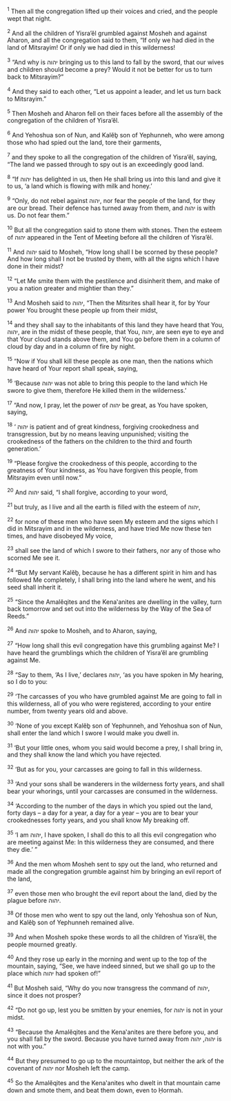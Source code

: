 <sup>1</sup> Then all the congregation lifted up their voices and cried, and the people wept that night.

<sup>2</sup> And all the children of Yisra’ĕl grumbled against Mosheh and against Aharon, and all the congregation said to them, “If only we had died in the land of Mitsrayim! Or if only we had died in this wilderness!

<sup>3</sup> “And why is יהוה bringing us to this land to fall by the sword, that our wives and children should become a prey? Would it not be better for us to turn back to Mitsrayim?”

<sup>4</sup> And they said to each other, “Let us appoint a leader, and let us turn back to Mitsrayim.”

<sup>5</sup> Then Mosheh and Aharon fell on their faces before all the assembly of the congregation of the children of Yisra’ĕl.

<sup>6</sup> And Yehoshua son of Nun, and Kalĕḇ son of Yephunneh, who were among those who had spied out the land, tore their garments,

<sup>7</sup> and they spoke to all the congregation of the children of Yisra’ĕl, saying, “The land we passed through to spy out is an exceedingly good land.

<sup>8</sup> “If יהוה has delighted in us, then He shall bring us into this land and give it to us, ‘a land which is flowing with milk and honey.’

<sup>9</sup> “Only, do not rebel against יהוה, nor fear the people of the land, for they are our bread. Their defence has turned away from them, and יהוה is with us. Do not fear them.”

<sup>10</sup> But all the congregation said to stone them with stones. Then the esteem of יהוה appeared in the Tent of Meeting before all the children of Yisra’ĕl.

<sup>11</sup> And יהוה said to Mosheh, “How long shall I be scorned by these people? And how long shall I not be trusted by them, with all the signs which I have done in their midst?

<sup>12</sup> “Let Me smite them with the pestilence and disinherit them, and make of you a nation greater and mightier than they.”

<sup>13</sup> And Mosheh said to יהוה, “Then the Mitsrites shall hear it, for by Your power You brought these people up from their midst,

<sup>14</sup> and they shall say to the inhabitants of this land they have heard that You, יהוה, are in the midst of these people, that You, יהוה, are seen eye to eye and that Your cloud stands above them, and You go before them in a column of cloud by day and in a column of fire by night.

<sup>15</sup> “Now if You shall kill these people as one man, then the nations which have heard of Your report shall speak, saying,

<sup>16</sup> ‘Because יהוה was not able to bring this people to the land which He swore to give them, therefore He killed them in the wilderness.’

<sup>17</sup> “And now, I pray, let the power of יהוה be great, as You have spoken, saying,

<sup>18</sup> ‘ יהוה is patient and of great kindness, forgiving crookedness and transgression, but by no means leaving unpunished; visiting the crookedness of the fathers on the children to the third and fourth generation.’

<sup>19</sup> “Please forgive the crookedness of this people, according to the greatness of Your kindness, as You have forgiven this people, from Mitsrayim even until now.”

<sup>20</sup> And יהוה said, “I shall forgive, according to your word,

<sup>21</sup> but truly, as I live and all the earth is filled with the esteem of יהוה,

<sup>22</sup> for none of these men who have seen My esteem and the signs which I did in Mitsrayim and in the wilderness, and have tried Me now these ten times, and have disobeyed My voice,

<sup>23</sup> shall see the land of which I swore to their fathers, nor any of those who scorned Me see it.

<sup>24</sup> “But My servant Kalĕḇ, because he has a different spirit in him and has followed Me completely, I shall bring into the land where he went, and his seed shall inherit it.

<sup>25</sup> “Since the Amalĕqites and the Kena‛anites are dwelling in the valley, turn back tomorrow and set out into the wilderness by the Way of the Sea of Reeds.”

<sup>26</sup> And יהוה spoke to Mosheh, and to Aharon, saying,

<sup>27</sup> “How long shall this evil congregation have this grumbling against Me? I have heard the grumblings which the children of Yisra’ĕl are grumbling against Me.

<sup>28</sup> “Say to them, ‘As I live,’ declares יהוה, ‘as you have spoken in My hearing, so I do to you:

<sup>29</sup> ‘The carcasses of you who have grumbled against Me are going to fall in this wilderness, all of you who were registered, according to your entire number, from twenty years old and above.

<sup>30</sup> ‘None of you except Kalĕḇ son of Yephunneh, and Yehoshua son of Nun, shall enter the land which I swore I would make you dwell in.

<sup>31</sup> ‘But your little ones, whom you said would become a prey, I shall bring in, and they shall know the land which you have rejected.

<sup>32</sup> ‘But as for you, your carcasses are going to fall in this wilderness.

<sup>33</sup> ‘And your sons shall be wanderers in the wilderness forty years, and shall bear your whorings, until your carcasses are consumed in the wilderness.

<sup>34</sup> ‘According to the number of the days in which you spied out the land, forty days – a day for a year, a day for a year – you are to bear your crookednesses forty years, and you shall know My breaking off.

<sup>35</sup> ‘I am יהוה, I have spoken, I shall do this to all this evil congregation who are meeting against Me: In this wilderness they are consumed, and there they die.’ ”

<sup>36</sup> And the men whom Mosheh sent to spy out the land, who returned and made all the congregation grumble against him by bringing an evil report of the land,

<sup>37</sup> even those men who brought the evil report about the land, died by the plague before יהוה.

<sup>38</sup> Of those men who went to spy out the land, only Yehoshua son of Nun, and Kalĕḇ son of Yephunneh remained alive.

<sup>39</sup> And when Mosheh spoke these words to all the children of Yisra’ĕl, the people mourned greatly.

<sup>40</sup> And they rose up early in the morning and went up to the top of the mountain, saying, “See, we have indeed sinned, but we shall go up to the place which יהוה had spoken of!”

<sup>41</sup> But Mosheh said, “Why do you now transgress the command of יהוה, since it does not prosper?

<sup>42</sup> “Do not go up, lest you be smitten by your enemies, for יהוה is not in your midst.

<sup>43</sup> “Because the Amalĕqites and the Kena‛anites are there before you, and you shall fall by the sword. Because you have turned away from יהוה, יהוה is not with you.”

<sup>44</sup> But they presumed to go up to the mountaintop, but neither the ark of the covenant of יהוה nor Mosheh left the camp.

<sup>45</sup> So the Amalĕqites and the Kena‛anites who dwelt in that mountain came down and smote them, and beat them down, even to Ḥormah.

